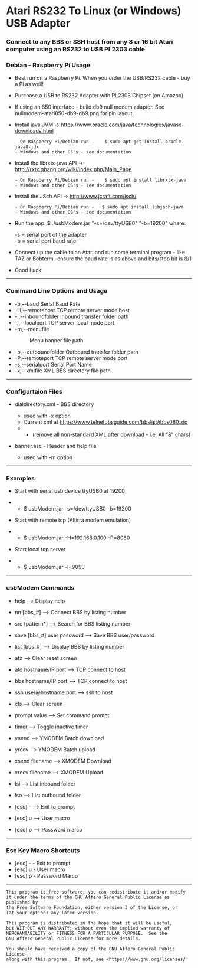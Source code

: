 
# Atari RS232 To Linux (or Windows) USB Adapter
 
  
 ### Connect to any BBS or SSH host from any 8 or 16 bit Atari computer using an RS232 to USB PL2303 cable

 ### Debian - Raspberry Pi Usage

 * Best run on a Raspberry Pi. When you order the USB/RS232 cable - buy a Pi as well!

 * Purchase a USB to RS232 Adapter with PL2303 Chipset (on Amazon)
 
 * If using an 850 interface - build db9 null modem adapter. See nullmodem-atari850-db9-db9.png for pin layout.
  
 * Install java JVM -> https://www.oracle.com/java/technologies/javase-downloads.html
 
       - On Raspberry Pi/Debian run -    $ sudo apt-get install oracle-java8-jdk  
       - Windows and other OS's - see documentation 
 
 * Install the librxtx-java API ->  http://rxtx.qbang.org/wiki/index.php/Main_Page  
 
       - On Raspberry Pi/Debian run -    $ sudo apt install librxtx-java  
       - Windows and other OS's - see documentation
       
 * Install the JSch API ->   http://www.jcraft.com/jsch/ 
 
       - On Raspberry Pi/Debian run -   $ sudo apt install libjsch-java  
       - Windows and other OS's - see documentation
 
 * Run the app:    $ ./usbModem.jar "-s=/dev/ttyUSB0" "-b=19200"
    where:  
    
     -s   =  serial port of the adapter  
     -b   =  serial port baud rate
 
 * Connect up the cable to an Atari and run some terminal 
    program - like TAZ or Bobterm
    -ensure the baud rate is as above and bits/stop bit is 8/1
 


*  Good Luck!





------------------------------------------------------------

 ###  Command Line Options and Usage


 *  -b,--baud <baud>           Serial Baud Rate
 *  -H,--remotehost <remhost>  TCP remote server mode host
 *  -i,--inboundfolder <in>    Inbound transfer folder path
 *  -l,--localport <localport> TCP server local mode port 
 *  -m,--menufile <menu>       Menu banner file path
 *  -o,--outboundfolder <out>  Outbound transfer folder path
 *  -P,--remoteport <remport>  TCP remote server mode port
 *  -s,--serialport <serial>   Serial Port Name
 *  -x,--xmlfile <xml>         XML BBS directory file path
 

------------------------------------------------------------

 ###  Configurtaion Files
 
  * dialdirectory.xml  - BBS directory  
    - used with -x option
    - Current xml at  https://www.telnetbbsguide.com/bbslist/ibbs080.zip 
    -   * (remove all non-standard XML after download - i.e. All "&" chars)
    
    
  * banner.asc - Header and help file
    - used with -m option


------------------------------------------------------------

 ### Examples

 *  Start with serial usb device ttyUSB0 at 19200
  *   - $ usbModem.jar -s=/dev/ttyUSB0 -b=19200

 * Start with remote tcp (Altirra modem emulation)
  *   - $ usbModem.jar -H=192.168.0.100 -P=8080

 *  Start local tcp server
  *   - $ usbModem.jar -l=9090


------------------------------------------------------------


 ### usbModem Commands
 

*   help   --> Display help
   
*   nn [bbs_#]   --> Connect BBS by listing number
*   src [pattern*]   --> Search for BBS listing number
*   save [bbs_#] user password   --> Save BBS user/password
*   list [bbs_#] --> Display BBS  by listing number

*   atz   -->  Clear reset screen
*   atd hostname/IP port   --> TCP connect to host    
*   bbs hostname/IP port   --> TCP connect to host   
*   ssh user@hostname:port  -->  ssh to host   
   
*   cls   -->  Clear screen        
*   prompt value   --> Set command prompt
*   timer   --> Toggle inactive timer
   
*   ysend   --> YMODEM Batch download
*   yrecv   --> YMODEM Batch upload 
*   xsend filename   --> XMODEM Download
*   xrecv filename   --> XMODEM Upload 
*   lsi   -->  List inbound folder
*   lso   -->  List outbound folder
   
*   [esc] -    --> Exit to prompt
*   [esc] u    --> User macro
*   [esc] p    --> Password marco



-------------------------------------------------------------

 ### Esc Key Macro Shortcuts
 

 *  [esc] -    -  Exit to prompt
 *  [esc] u    -  User macro
 *  [esc] p    -  Password Marco


-------------------------------------------------------------

    This program is free software: you can redistribute it and/or modify
    it under the terms of the GNU Affero General Public License as published by
    the Free Software Foundation, either version 3 of the License, or
    (at your option) any later version.

    This program is distributed in the hope that it will be useful,
    but WITHOUT ANY WARRANTY; without even the implied warranty of
    MERCHANTABILITY or FITNESS FOR A PARTICULAR PURPOSE.  See the
    GNU Affero General Public License for more details.

    You should have received a copy of the GNU Affero General Public License
    along with this program.  If not, see <https://www.gnu.org/licenses/
    
